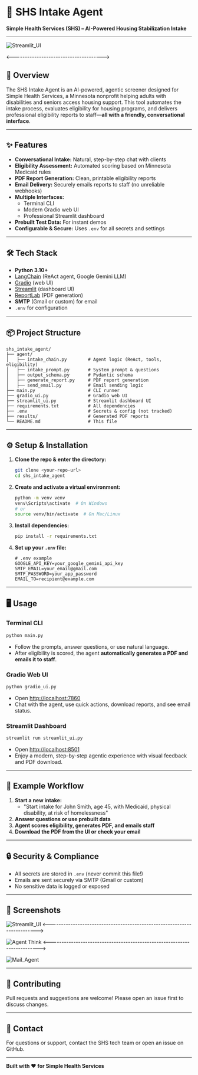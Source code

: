 # 🏥 SHS Intake Agent

**Simple Health Services (SHS) – AI-Powered Housing Stabilization Intake**

---

![Streamlit_UI](interface/UI.png)

<-------------------------------------->
## 🚀 Overview

The SHS Intake Agent is an AI-powered, agentic screener designed for Simple Health Services, a Minnesota nonprofit helping adults with disabilities and seniors access housing support. This tool automates the intake process, evaluates eligibility for housing programs, and delivers professional eligibility reports to staff—**all with a friendly, conversational interface**.

---

## ✨ Features

- **Conversational Intake:** Natural, step-by-step chat with clients
- **Eligibility Assessment:** Automated scoring based on Minnesota Medicaid rules
- **PDF Report Generation:** Clean, printable eligibility reports
- **Email Delivery:** Securely emails reports to staff (no unreliable webhooks)
- **Multiple Interfaces:**
  - Terminal CLI
  - Modern Gradio web UI
  - Professional Streamlit dashboard
- **Prebuilt Test Data:** For instant demos
- **Configurable & Secure:** Uses `.env` for all secrets and settings

---

## 🛠️ Tech Stack

- **Python 3.10+**
- [LangChain](https://github.com/langchain-ai/langchain) (ReAct agent, Google Gemini LLM)
- [Gradio](https://gradio.app/) (web UI)
- [Streamlit](https://streamlit.io/) (dashboard UI)
- [ReportLab](https://www.reportlab.com/) (PDF generation)
- **SMTP** (Gmail or custom) for email
- `.env` for configuration

---

## 📦 Project Structure

```
shs_intake_agent/
├── agent/
│   ├── intake_chain.py        # Agent logic (ReAct, tools, eligibility)
│   ├── intake_prompt.py       # System prompt & questions
│   ├── output_schema.py       # Pydantic schema
│   ├── generate_report.py     # PDF report generation
│   ├── send_email.py          # Email sending logic
├── main.py                    # CLI runner
├── gradio_ui.py               # Gradio web UI
├── streamlit_ui.py            # Streamlit dashboard UI
├── requirements.txt           # All dependencies
├── .env                       # Secrets & config (not tracked)
├── results/                   # Generated PDF reports
└── README.md                  # This file
```

---

## ⚙️ Setup & Installation

1. **Clone the repo & enter the directory:**
   ```sh
   git clone <your-repo-url>
   cd shs_intake_agent
   ```
2. **Create and activate a virtual environment:**
   ```sh
   python -m venv venv
   venv\Scripts\activate  # On Windows
   # or
   source venv/bin/activate  # On Mac/Linux
   ```
3. **Install dependencies:**
   ```sh
   pip install -r requirements.txt
   ```
4. **Set up your `.env` file:**
   ```env
   # .env example
   GOOGLE_API_KEY=your_google_gemini_api_key
   SMTP_EMAIL=your_email@gmail.com
   SMTP_PASSWORD=your_app_password
   EMAIL_TO=recipient@example.com
   ```

---

## 🖥️ Usage

### **Terminal CLI**
```sh
python main.py
```
- Follow the prompts, answer questions, or use natural language.
- After eligibility is scored, the agent **automatically generates a PDF and emails it to staff**.

### **Gradio Web UI**
```sh
python gradio_ui.py
```
- Open [http://localhost:7860](http://localhost:7860)
- Chat with the agent, use quick actions, download reports, and see email status.

### **Streamlit Dashboard**
```sh
streamlit run streamlit_ui.py
```
- Open [http://localhost:8501](http://localhost:8501)
- Enjoy a modern, step-by-step agentic experience with visual feedback and PDF download.

---

## 📝 Example Workflow

1. **Start a new intake:**
   - "Start intake for John Smith, age 45, with Medicaid, physical disability, at risk of homelessness"
2. **Answer questions or use prebuilt data**
3. **Agent scores eligibility, generates PDF, and emails staff**
4. **Download the PDF from the UI or check your email**

---

## 🔒 Security & Compliance
- All secrets are stored in `.env` (never commit this file!)
- Emails are sent securely via SMTP (Gmail or custom)
- No sensitive data is logged or exposed

---

## 📸 Screenshots

![Streamlit_UI](interface/UI.png)
<------------------------------------------------------------------------->

![Agent Think](interface/eligibilty.png)
<------------------------------------------------------------------------->

![Mail_Agent](interface/mail.png)

---

## 🤝 Contributing

Pull requests and suggestions are welcome! Please open an issue first to discuss changes.

---

## 📧 Contact

For questions or support, contact the SHS tech team or open an issue on GitHub.

---

**Built with ❤️ for Simple Health Services**
